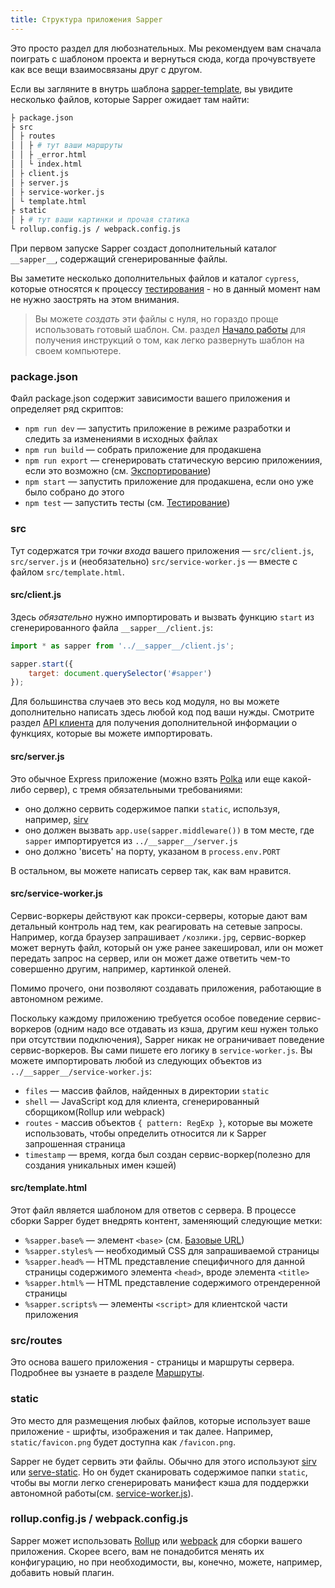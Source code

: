 ```yaml
---
title: Структура приложения Sapper
---
```


Это просто раздел для любознательных.  Мы рекомендуем вам сначала поиграть с шаблоном проекта и вернуться сюда, когда прочувствуете как все вещи взаимосвязаны друг с другом.

Если вы загляните в внутрь шаблона [sapper-template](https://github.com/sveltejs/sapper-template), вы увидите несколько файлов, которые Sapper ожидает там найти:

```bash
├ package.json
├ src
│ ├ routes
│ │ ├ # тут ваши маршруты
│ │ ├ _error.html
│ │ └ index.html
│ ├ client.js
│ ├ server.js
│ ├ service-worker.js
│ └ template.html
├ static
│ ├ # тут ваши картинки и прочая статика
└ rollup.config.js / webpack.config.js
```

При первом запуске Sapper создаст дополнительный каталог `__sapper__`, содержащий сгенерированные файлы.

Вы заметите несколько дополнительных файлов и каталог `cypress`, которые относятся к процессу [тестирования](guide#testing) - но в данный момент нам не нужно заострять на этом внимания.

> Вы можете *создать* эти файлы с нуля, но гораздо проще использовать готовый шаблон. См. раздел [Начало работы](guide#getting-started) для получения инструкций о том, как легко развернуть шаблон на своем компьютере.


### package.json

Файл package.json содержит зависимости вашего приложения и определяет ряд скриптов:

* `npm run dev` — запустить приложение в режиме разработки и следить за изменениями в исходных файлах
* `npm run build` — собрать приложение для продакшена
* `npm run export` — сгенерировать статическую версию приложениия, если это возможно (см. [Экспортирование](guide#exporting))
* `npm start` — запустить приложение для продакшена, если оно уже было собрано до этого
* `npm test` — запустить тесты (см. [Тестирование](guide#testing))


### src

Тут содержатся три *точки входа* вашего приложения — `src/client.js`, `src/server.js` и (необязательно) `src/service-worker.js` — вместе с файлом `src/template.html`.

#### src/client.js

Здесь *обязательно* нужно импортировать и вызвать функцию `start` из сгенерированного файла `__sapper__/client.js`:

```js
import * as sapper from '../__sapper__/client.js';

sapper.start({
	target: document.querySelector('#sapper')
});
```

Для большинства случаев это весь код модуля, но вы можете дополнительно написать здесь любой код под ваши нужды. Смотрите раздел [API клиента](guide#client-api) для получения дополнительной информации о функциях, которые вы можете импортировать.

#### src/server.js

Это обычное Express приложение (можно взять [Polka](https://github.com/lukeed/polka) или еще какой-либо сервер), с тремя обязательными требованиями:

* оно должно сервить содержимое папки `static`, используя, например, [sirv](https://github.com/lukeed/sirv)
* оно должен вызвать `app.use(sapper.middleware())` в том месте, где `sapper` импортируется из `../__sapper__/server.js`
* оно должно 'висеть' на порту, указаном в `process.env.PORT`

В остальном, вы можете написать сервер так, как вам нравится.


#### src/service-worker.js

Сервис-воркеры действуют как прокси-серверы, которые дают вам детальный контроль над тем, как реагировать на сетевые запросы. Например, когда браузер запрашивает `/козлики.jpg`, сервис-воркер может вернуть файл, который он уже ранее закешировал, или он может передать запрос на сервер, или он может даже ответить чем-то совершенно другим, например, картинкой оленей.

Помимо прочего, они позволяют создавать приложения, работающие в автономном режиме.

Поскольку каждому приложению требуется особое поведение сервис-воркеров (одним надо все отдавать из кэша, другим кеш нужен только при отсутствии подключения), Sapper никак не ограничивает поведение сервис-воркеров. Вы сами пишете его логику в `service-worker.js`. Вы можете импортировать любой из следующих объектов из `../__sapper__/service-worker.js`:

* `files` — массив файлов, найденных в директории `static`
* `shell` — JavaScript код для клиента, сгенерированный сборщиком(Rollup или webpack)
* `routes` - массив объектов `{ pattern: RegExp }`, которые вы можете использовать, чтобы определить относится ли к Sapper запрошенная страница
* `timestamp` — время, когда был создан сервис-воркер(полезно для создания уникальных имен кэшей)


#### src/template.html

Этот файл является шаблоном для ответов с сервера. В процессе сборки Sapper будет внедрять контент, заменяющий следующие метки:

* `%sapper.base%` — элемент `<base>` (см. [Базовые URL](guide#base-urls))
* `%sapper.styles%` — необходимый CSS для запрашиваемой страницы
* `%sapper.head%` — HTML представление специфичного для данной страницы содержимого элемента `<head>`, вроде элемента `<title>`
* `%sapper.html%` — HTML представление содержимого отрендеренной страницы
* `%sapper.scripts%` — элементы `<script>` для клиентской части приложения


### src/routes

Это основа вашего приложения - страницы и маршруты сервера. Подробнее вы узнаете в разделе [Маршруты](guide#routing).


### static

Это место для размещения любых файлов, которые использует ваше приложение - шрифты, изображения и так далее. Например, `static/favicon.png` будет доступна как `/favicon.png`.

Sapper не будет сервить эти файлы. Обычно для этого используют [sirv](https://github.com/lukeed/sirv) или [serve-static](https://github.com/expressjs/serve-static). Но он будет сканировать содержимое папки `static`, чтобы вы могли легко сгенерировать манифест кэша для поддержки автономной работы(см. [service-worker.js](guide#templates-service-worker-js)).

### rollup.config.js / webpack.config.js

Sapper может использовать [Rollup](https://rollupjs.org/) или [webpack](https://webpack.js.org/) для сборки вашего приложения. Скорее всего, вам не понадобится менять их конфигурацию, но при необходимости, вы, конечно, можете, например, добавить новый плагин.
